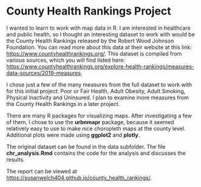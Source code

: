 # County Health Rankings Project

I wanted to learn to work with map data in R. I am interested in healthcare and public health, so I thought an interesting dataset to work with would be the County Health Rankings released by the Robert Wood Johnson Foundation. You can read more about this data at their website at this link: https://www.countyhealthrankings.org/. This dataset is compiled from various sources, which you will find listed here: https://www.countyhealthrankings.org/explore-health-rankings/measures-data-sources/2019-measures. 

I chose just a few of the many measures from the full dataset to work with for this initial project: Poor or Fair Health, Adult Obesity, Adult Smoking, Physical Inactivity and Uninsured. I plan to examine more measures from the County Health Rankings in a later project.

There are many R packages for visualizing maps. After investigating a few of them, I chose to use the **urbnmapr** package, because it seemed relatively easy to use to make nice choropleth maps at the county level. Additional plots were made using **ggplot2** and **plotly**.

The original dataset can be found in the data subfolder. The file **chr_analysis.Rmd** contains the code for the analysis and discusses the results.

The report can be viewed at https://susanwelch404.github.io/county_health_rankings/.
